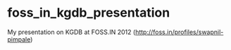 foss_in_kgdb_presentation
=========================

My presentation on KGDB at FOSS.IN 2012
(http://foss.in/profiles/swapnil-pimpale)

